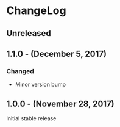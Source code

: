 ChangeLog
=========

Unreleased
-----------------

1.1.0 - (December 5, 2017)
------------------
### Changed
* Minor version bump

1.0.0 - (November 28, 2017)
------------------
Initial stable release
